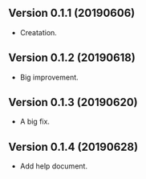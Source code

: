 ## Version 0.1.1 (20190606)

* Creatation.

## Version 0.1.2 (20190618)

* Big improvement.


## Version 0.1.3 (20190620)

* A big fix.

## Version 0.1.4 (20190628)

* Add help document.
